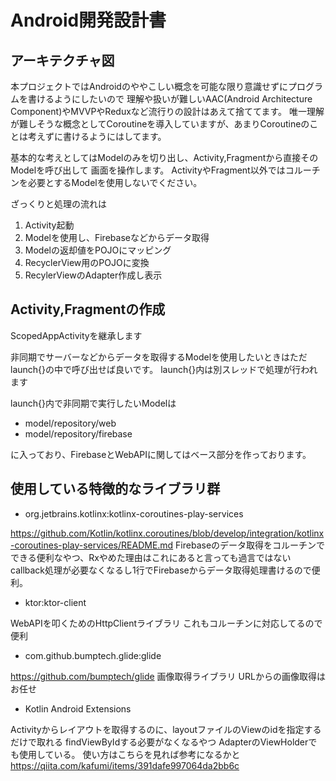# Android開発設計書

## アーキテクチャ図

本プロジェクトではAndroidのややこしい概念を可能な限り意識せずにプログラムを書けるようにしたいので
理解や扱いが難しいAAC(Android Architecture Component)やMVVPやReduxなど流行りの設計はあえて捨ててます。
唯一理解が難しそうな概念としてCoroutineを導入していますが、あまりCoroutineのことは考えずに書けるようにはしてます。


基本的な考えとしてはModelのみを切り出し、Activity,Fragmentから直接そのModelを呼び出して
画面を操作します。
ActivityやFragment以外ではコルーチンを必要とするModelを使用しないでください。

ざっくりと処理の流れは

1. Activity起動
2. Modelを使用し、Firebaseなどからデータ取得
3. Modelの返却値をPOJOにマッピング
4. RecyclerView用のPOJOに変換
5. RecylerViewのAdapter作成し表示

## Activity,Fragmentの作成

ScopedAppActivityを継承します

非同期でサーバーなどからデータを取得するModelを使用したいときはただ
launch{}の中で呼び出せば良いです。
launch{}内は別スレッドで処理が行われます

launch{}内で非同期で実行したいModelは

- model/repository/web
- model/repository/firebase

に入っており、FirebaseとWebAPIに関してはベース部分を作っております。


## 使用している特徴的なライブラリ群

- org.jetbrains.kotlinx:kotlinx-coroutines-play-services

https://github.com/Kotlin/kotlinx.coroutines/blob/develop/integration/kotlinx-coroutines-play-services/README.md
Firebaseのデータ取得をコルーチンでできる便利なやつ、Rxやめた理由はこれにあると言っても過言ではない
callback処理が必要なくなるし1行でFirebaseからデータ取得処理書けるので便利。

- ktor:ktor-client

WebAPIを叩くためのHttpClientライブラリ
これもコルーチンに対応してるので便利

- com.github.bumptech.glide:glide

https://github.com/bumptech/glide
画像取得ライブラリ
URLからの画像取得はお任せ

- Kotlin Android Extensions

Activityからレイアウトを取得するのに、layoutファイルのViewのidを指定するだけで取れる
findViewByIdする必要がなくなるやつ
AdapterのViewHolderでも使用している。
使い方はこちらを見れば参考になるかと
https://qiita.com/kafumi/items/391dafe997064da2bb6c

